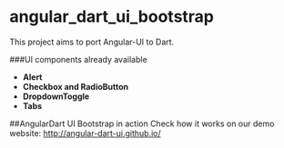 angular_dart_ui_bootstrap
=========================

This project aims to port Angular-UI to Dart.

###UI components already available

- **Alert**
- **Checkbox and RadioButton**
- **DropdownToggle**
- **Tabs**

##AngularDart UI Bootstrap in action
Check how it works on our demo website: http://angular-dart-ui.github.io/ 